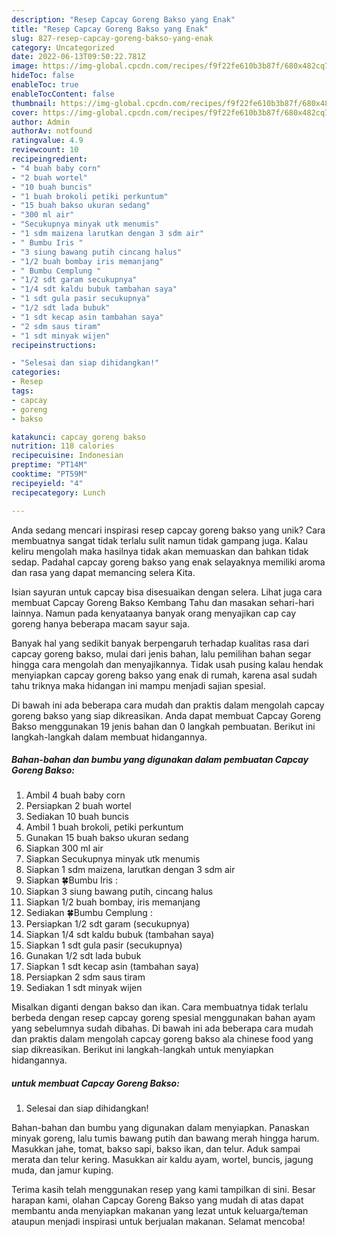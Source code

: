 ```yaml
---
description: "Resep Capcay Goreng Bakso yang Enak"
title: "Resep Capcay Goreng Bakso yang Enak"
slug: 827-resep-capcay-goreng-bakso-yang-enak
category: Uncategorized
date: 2022-06-13T09:50:22.781Z
image: https://img-global.cpcdn.com/recipes/f9f22fe610b3b87f/680x482cq70/capcay-goreng-bakso-foto-resep-utama.jpg
hideToc: false
enableToc: true
enableTocContent: false
thumbnail: https://img-global.cpcdn.com/recipes/f9f22fe610b3b87f/680x482cq70/capcay-goreng-bakso-foto-resep-utama.jpg
cover: https://img-global.cpcdn.com/recipes/f9f22fe610b3b87f/680x482cq70/capcay-goreng-bakso-foto-resep-utama.jpg
author: Admin
authorAv: notfound
ratingvalue: 4.9
reviewcount: 10
recipeingredient:
- "4 buah baby corn"
- "2 buah wortel"
- "10 buah buncis"
- "1 buah brokoli petiki perkuntum"
- "15 buah bakso ukuran sedang"
- "300 ml air"
- "Secukupnya minyak utk menumis"
- "1 sdm maizena larutkan dengan 3 sdm air"
- " Bumbu Iris "
- "3 siung bawang putih cincang halus"
- "1/2 buah bombay iris memanjang"
- " Bumbu Cemplung "
- "1/2 sdt garam secukupnya"
- "1/4 sdt kaldu bubuk tambahan saya"
- "1 sdt gula pasir secukupnya"
- "1/2 sdt lada bubuk"
- "1 sdt kecap asin tambahan saya"
- "2 sdm saus tiram"
- "1 sdt minyak wijen"
recipeinstructions:

- "Selesai dan siap dihidangkan!"
categories:
- Resep
tags:
- capcay
- goreng
- bakso

katakunci: capcay goreng bakso 
nutrition: 118 calories
recipecuisine: Indonesian
preptime: "PT14M"
cooktime: "PT59M"
recipeyield: "4"
recipecategory: Lunch

---
```





Anda sedang mencari inspirasi resep capcay goreng bakso yang unik? Cara membuatnya sangat tidak terlalu sulit namun tidak gampang juga. Kalau keliru mengolah maka hasilnya tidak akan memuaskan dan bahkan tidak sedap. Padahal capcay goreng bakso yang enak selayaknya memiliki aroma dan rasa yang dapat memancing selera Kita.





Isian sayuran untuk capcay bisa disesuaikan dengan selera. Lihat juga cara membuat Capcay Goreng Bakso Kembang Tahu dan masakan sehari-hari lainnya. Namun pada kenyataanya banyak orang menyajikan cap cay goreng hanya beberapa macam sayur saja.

Banyak hal yang sedikit banyak berpengaruh terhadap kualitas rasa dari capcay goreng bakso, mulai dari jenis bahan, lalu pemilihan bahan segar hingga cara mengolah dan menyajikannya. Tidak usah pusing kalau hendak menyiapkan capcay goreng bakso yang enak di rumah, karena asal sudah tahu triknya maka hidangan ini mampu menjadi sajian spesial.






Di bawah ini ada beberapa cara mudah dan praktis dalam mengolah capcay goreng bakso yang siap dikreasikan. Anda dapat membuat Capcay Goreng Bakso menggunakan 19 jenis bahan dan 0 langkah pembuatan. Berikut ini langkah-langkah dalam membuat hidangannya.

<!--inarticleads1-->

##### Bahan-bahan dan bumbu yang digunakan dalam pembuatan Capcay Goreng Bakso:

1. Ambil 4 buah baby corn
1. Persiapkan 2 buah wortel
1. Sediakan 10 buah buncis
1. Ambil 1 buah brokoli, petiki perkuntum
1. Gunakan 15 buah bakso ukuran sedang
1. Siapkan 300 ml air
1. Siapkan Secukupnya minyak utk menumis
1. Siapkan 1 sdm maizena, larutkan dengan 3 sdm air
1. Siapkan  🍀Bumbu Iris :
1. Siapkan 3 siung bawang putih, cincang halus
1. Siapkan 1/2 buah bombay, iris memanjang
1. Sediakan  🍀Bumbu Cemplung :
1. Persiapkan 1/2 sdt garam (secukupnya)
1. Siapkan 1/4 sdt kaldu bubuk (tambahan saya)
1. Siapkan 1 sdt gula pasir (secukupnya)
1. Gunakan 1/2 sdt lada bubuk
1. Siapkan 1 sdt kecap asin (tambahan saya)
1. Persiapkan 2 sdm saus tiram
1. Sediakan 1 sdt minyak wijen


Misalkan diganti dengan bakso dan ikan. Cara membuatnya tidak terlalu berbeda dengan resep capcay goreng spesial menggunakan bahan ayam yang sebelumnya sudah dibahas. Di bawah ini ada beberapa cara mudah dan praktis dalam mengolah capcay goreng bakso ala chinese food yang siap dikreasikan. Berikut ini langkah-langkah untuk menyiapkan hidangannya. 

<!--inarticleads2-->

#####  untuk membuat Capcay Goreng Bakso:


1. Selesai dan siap dihidangkan!

Bahan-bahan dan bumbu yang digunakan dalam menyiapkan. Panaskan minyak goreng, lalu tumis bawang putih dan bawang merah hingga harum. Masukkan jahe, tomat, bakso sapi, bakso ikan, dan telur. Aduk sampai merata dan telur kering. Masukkan air kaldu ayam, wortel, buncis, jagung muda, dan jamur kuping. 

Terima kasih telah menggunakan resep yang kami tampilkan di sini. Besar harapan kami, olahan Capcay Goreng Bakso yang mudah di atas dapat membantu anda menyiapkan makanan yang lezat untuk keluarga/teman ataupun menjadi inspirasi untuk berjualan makanan. Selamat mencoba!
